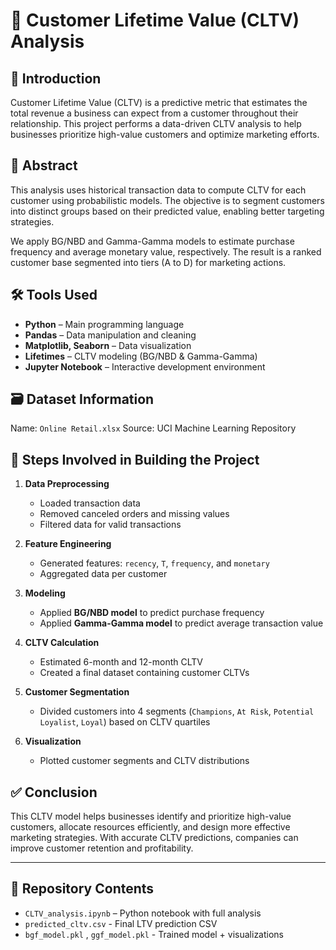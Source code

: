 # 🧮 Customer Lifetime Value (CLTV) Analysis

## 📌 Introduction
Customer Lifetime Value (CLTV) is a predictive metric that estimates the total revenue a business can expect from a customer throughout their relationship. This project performs a data-driven CLTV analysis to help businesses prioritize high-value customers and optimize marketing efforts.

## 📄 Abstract
This analysis uses historical transaction data to compute CLTV for each customer using probabilistic models. The objective is to segment customers into distinct groups based on their predicted value, enabling better targeting strategies.

We apply BG/NBD and Gamma-Gamma models to estimate purchase frequency and average monetary value, respectively. The result is a ranked customer base segmented into tiers (A to D) for marketing actions.

## 🛠️ Tools Used
- **Python** – Main programming language
- **Pandas** – Data manipulation and cleaning
- **Matplotlib, Seaborn** – Data visualization
- **Lifetimes** – CLTV modeling (BG/NBD & Gamma-Gamma)
- **Jupyter Notebook** – Interactive development environment

## 🗃 Dataset Information
Name: `Online Retail.xlsx`
Source: UCI Machine Learning Repository

## 🔧 Steps Involved in Building the Project

1. **Data Preprocessing**
   - Loaded transaction data
   - Removed canceled orders and missing values
   - Filtered data for valid transactions

2. **Feature Engineering**
   - Generated features: `recency`, `T`, `frequency`, and `monetary`
   - Aggregated data per customer

3. **Modeling**
   - Applied **BG/NBD model** to predict purchase frequency
   - Applied **Gamma-Gamma model** to predict average transaction value

4. **CLTV Calculation**
   - Estimated 6-month and 12-month CLTV
   - Created a final dataset containing customer CLTVs

5. **Customer Segmentation**
   - Divided customers into 4 segments (`Champions`, `At Risk`, `Potential Loyalist`, `Loyal`) based on CLTV quartiles

6. **Visualization**
   - Plotted customer segments and CLTV distributions

## ✅ Conclusion
This CLTV model helps businesses identify and prioritize high-value customers, allocate resources efficiently, and design more effective marketing strategies. With accurate CLTV predictions, companies can improve customer retention and profitability.

---

## 📂 Repository Contents

- `CLTV_analysis.ipynb` –  Python notebook with full analysis
- `predicted_cltv.csv` - Final LTV prediction CSV
- `bgf_model.pkl` , `ggf_model.pkl` -  Trained model + visualizations
  

